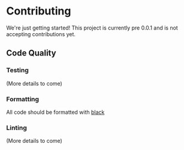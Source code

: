 # Contributing

We're just getting started! This project is currently pre 0.0.1 and is not
accepting contributions yet.

## Code Quality

### Testing

(More details to come)

### Formatting

All code should be formatted with [black](https://github.com/psf/black)

### Linting

(More details to come)
